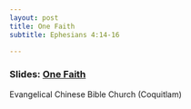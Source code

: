 ```yaml
---
layout: post
title: One Faith
subtitle: Ephesians 4:14-16

---
```


### Slides: [One Faith](/one-faith)
Evangelical Chinese Bible Church (Coquitlam)
